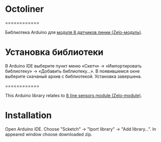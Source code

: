 # Octoliner
============

Библиотека Arduino для [модуля 8 датчиков линии (Zelo-модуль)](http://amperka.ru/product/zelo-folow-line-sensor).

Установка библиотеки
====================

В Arduino IDE выберите пункт меню «Скетч» → «Импортировать библиотеку» →
«Добавить библиотеку…». В появившемся окне выберите скачаный архив с
библиотекой. Установка завершена.

============

This Arduino library relates to [8 line sensors module (Zelo-module)](http://amperka.ru/product/zelo-folow-line-sensor).

Installation
====================

Open Arduino IDE. Choose "Scketch" → "Iport library" → "Add library…".
In appeared window choose downloaded zip.